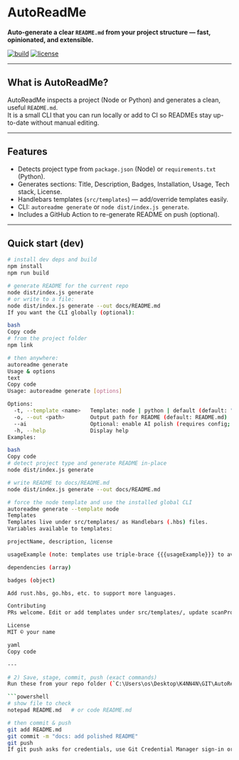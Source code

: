 # AutoReadMe

**Auto-generate a clear `README.md` from your project structure — fast, opinionated, and extensible.**

[![build](https://img.shields.io/badge/build-passing-brightgreen)](https://github.com/frpboy/autoreadme) [![license](https://img.shields.io/badge/license-MIT-blue)](LICENSE)

---

## What is AutoReadMe?

AutoReadMe inspects a project (Node or Python) and generates a clean, useful `README.md`.  
It is a small CLI that you can run locally or add to CI so READMEs stay up-to-date without manual editing.

---

## Features

- Detects project type from `package.json` (Node) or `requirements.txt` (Python).  
- Generates sections: Title, Description, Badges, Installation, Usage, Tech stack, License.  
- Handlebars templates (`src/templates`) — add/override templates easily.  
- CLI: `autoreadme generate` or `node dist/index.js generate`.  
- Includes a GitHub Action to re-generate README on push (optional).

---

## Quick start (dev)

```bash
# install dev deps and build
npm install
npm run build

# generate README for the current repo
node dist/index.js generate
# or write to a file:
node dist/index.js generate --out docs/README.md
If you want the CLI globally (optional):

bash
Copy code
# from the project folder
npm link

# then anywhere:
autoreadme generate
Usage & options
text
Copy code
Usage: autoreadme generate [options]

Options:
  -t, --template <name>   Template: node | python | default (default: "default")
  -o, --out <path>        Output path for README (default: README.md)
  --ai                    Optional: enable AI polish (requires config; currently stub)
  -h, --help              Display help
Examples:

bash
Copy code
# detect project type and generate README in-place
node dist/index.js generate

# write README to docs/README.md
node dist/index.js generate --out docs/README.md

# force the node template and use the installed global CLI
autoreadme generate --template node
Templates
Templates live under src/templates/ as Handlebars (.hbs) files.
Variables available to templates:

projectName, description, license

usageExample (note: templates use triple-brace {{{usageExample}}} to avoid HTML escaping)

dependencies (array)

badges (object)

Add rust.hbs, go.hbs, etc. to support more languages.

Contributing
PRs welcome. Edit or add templates under src/templates/, update scanProject in src/scanner.ts to extend detection logic, and add tests under test/.

License
MIT © your name

yaml
Copy code

---

# 2) Save, stage, commit, push (exact commands)
Run these from your repo folder (`C:\Users\os\Desktop\K4NN4N\GIT\AutoReadMe\autoreadme`):

```powershell
# show file to check
notepad README.md   # or code README.md

# then commit & push
git add README.md
git commit -m "docs: add polished README"
git push
If git push asks for credentials, use Git Credential Manager sign-in or your GitHub username and a Personal Access Token (PAT) as the password.
